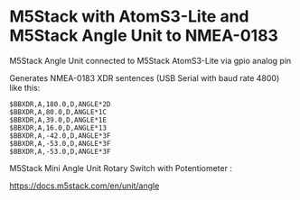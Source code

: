 # M5Stack with AtomS3-Lite and M5Stack Angle Unit to NMEA-0183

M5Stack Angle Unit connected to M5Stack AtomS3-Lite via gpio analog pin

Generates NMEA-0183 XDR sentences (USB Serial with baud rate 4800) like this:

````
$BBXDR,A,180.0,D,ANGLE*2D
$BBXDR,A,80.0,D,ANGLE*1C
$BBXDR,A,39.0,D,ANGLE*1E
$BBXDR,A,16.0,D,ANGLE*13
$BBXDR,A,-42.0,D,ANGLE*3F
$BBXDR,A,-53.0,D,ANGLE*3F
$BBXDR,A,-53.0,D,ANGLE*3F
````

M5Stack Mini Angle Unit Rotary Switch with Potentiometer :

https://docs.m5stack.com/en/unit/angle

